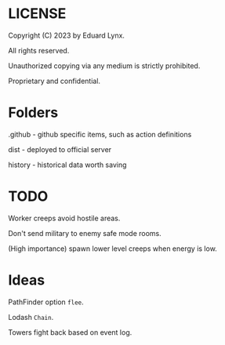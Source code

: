 # LICENSE
Copyright (C) 2023 by Eduard Lynx.

All rights reserved.

Unauthorized copying via any medium is strictly prohibited.

Proprietary and confidential.

# Folders
.github - github specific items, such as action definitions

dist - deployed to official server

history - historical data worth saving

# TODO
Worker creeps avoid hostile areas.

Don't send military to enemy safe mode rooms.

(High importance) spawn lower level creeps when energy is low.

# Ideas
PathFinder option `flee`.

Lodash `Chain`.

Towers fight back based on event log.
